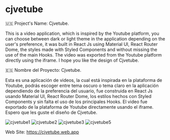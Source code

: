 # cjvetube

🇺🇸 Project's Name: Cjvetube.


This is a video application, which is inspired by the Youtube platform, you can choose between dark or light theme in the application depending on the user's preference, it was built in React Js using Material UI, React Router Dome, the styles made with Styled Components and without missing the use of the main Hooks. The video was exported from the Youtube platform directly using the iframe. I hope you like the design of Cjvetube.



🇪🇸 Nombre del Proyecto: Cjvetube.


Esta es una aplicación de videos, la cual está inspirada en la plataforma de Youtube, podrás escoger entre tema oscuro o tema claro en la aplicación dependiendo de la preferencia del usuario, fue construida en React Js usando Material UI, React Router Dome, los estilos hechos con Styled Components y sin falta el uso de los principales Hooks. El video fue exportado de la plataforma de Youtube directamente usando el iframe. Espero que les guste el diseño de Cjvetube.

![cjvetube1](https://user-images.githubusercontent.com/104727028/235348995-5a8da4c7-b6c3-4a84-878c-c2622f042cfc.PNG)
![cjvetube2](https://user-images.githubusercontent.com/104727028/235678747-2acd8f6d-4b5d-4fd8-8a67-3b5bd5b3b68d.PNG)
![cjvetube3](https://user-images.githubusercontent.com/104727028/235899137-5d8f8fed-b380-4e75-92e1-a508f3780bda.PNG)
![cjvetube5](https://user-images.githubusercontent.com/104727028/236525536-e667344e-5652-4e6e-b107-5c02809e0658.PNG)


Web Site:  https://cjvetube.web.app
